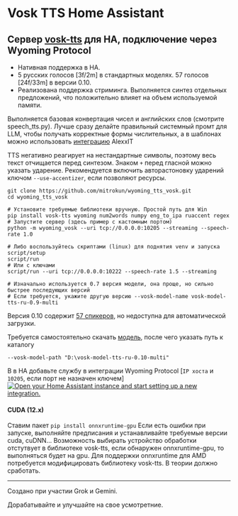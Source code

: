 # Vosk TTS Home Assistant

## Сервер [vosk-tts](https://github.com/alphacep/vosk-tts) для HA, подключение через Wyoming Protocol
- Нативная поддержка в HA.
- 5 русских голосов [3f/2m] в стандартных моделях. 57 голосов [24f/33m] в версии 0.10.
- Реализована поддержка стриминга. Выполняется синтез отдельных предложений, что положительно влияет на объем используемой памяти.

 
Выполняется базовая конвертация чисел и английских слов (смотрите speech_tts.py). Лучше сразу делайте правильный системный промт для LLM, чтобы получать корректные формы числительных, а в шаблонах можно использовать [интеграцию](https://github.com/AlexxIT/MorphNumbers) AlexxIT

TTS негативно реагирует на нестандартные символы, поэтому весь текст отчищается перед синтезом. Знаком `+` перед гласной можно указать ударение. Рекомендуется включить авторастоновку ударений ключом `--use-accentizer`, если позволяют ресурсы.
```
git clone https://github.com/mitrokun/wyoming_tts_vosk.git
cd wyoming_tts_vosk

# Установите требуемые библиотеки вручную. Простой путь для Win
pip install vosk-tts wyoming num2words numpy eng_to_ipa ruaccent regex
# Запустите сервер (здесь пример с кастомным портом)
python -m wyoming_vosk --uri tcp://0.0.0.0:10205 --streaming --speech-rate 1.0

# Либо воспользуйтесь скриптами (linux) для поднятия venv и запуска 
script/setup
script/run
# Или с ключами
script/run --uri tcp://0.0.0.0:10222 --speech-rate 1.5 --streaming

# Изначально используется 0.7 версия модели, она проще, но сильно быстрее последующих версий
# Если требуется, укажите другую версию --vosk-model-name vosk-model-tts-ru-0.9-multi
```
Версия 0.10 содержит [57 спикеров](https://mitrokun.github.io/voskvoice/), но недоступна для автоматической загрузки.

Требуется самостоятельно скачать [модель](https://alphacephei.com/vosk/models/vosk-model-tts-ru-0.10-multi.zip), после чего указать путь к каталогу
```
--vosk-model-path "D:\vosk-model-tts-ru-0.10-multi"
```


В в HA добавьте службу в интеграции Wyoming Protocol [`IP хоста` и `10205`, если порт не назначен ключем]
[![Open your Home Assistant instance and start setting up a new integration.](https://my.home-assistant.io/badges/config_flow_start.svg)](https://my.home-assistant.io/redirect/config_flow_start/?domain=wyoming)

#### CUDA (12.x) 
Ставим пакет
`pip install onnxruntime-gpu`
Если есть ошибки при запуске, выполняйте предписания и устанавливайте требуемые версии cuda, cuDNN...
Возможность выбирать устройство обработки отстутвует в библиотеке vosk-tts, если обнаружен onnxruntime-gpu, то выполняться будет на gpu.
Для поддержки onnxruntime для AMD потребуется модифицировать библиотеку vosk-tts. В теории должно сработать.

---
Создано при участии Grok и Gemini. 

Дорабатывайте и улучшайте на свое усмотретние.
